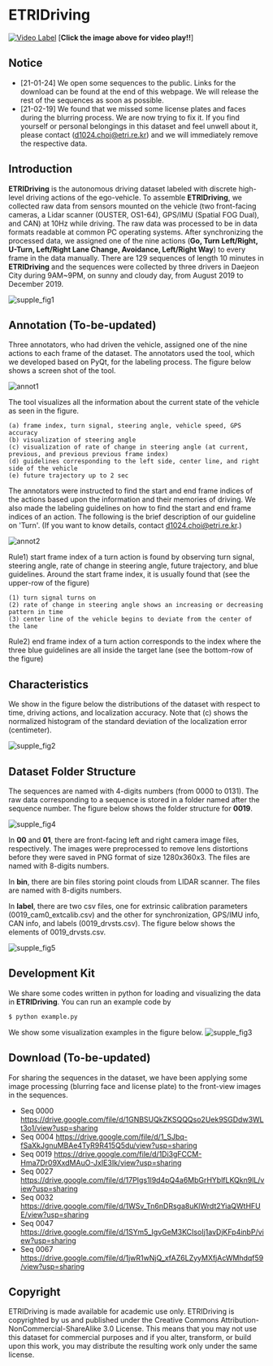 # ETRIDriving

[![Video Label](./images/screen_shot_etridriving.jpg)](https://youtu.be/cYyecNvo1Pg)
[**Click the image above for video play!!**]

## Notice
+ [21-01-24] We open some sequences to the public. Links for the download can be found at the end of this webpage. We will release the rest of the sequences as soon as possible.
+ [21-02-19] We found that we missed some license plates and faces during the blurring process. We are now trying to fix it. If you find yourself or personal belongings in this dataset and feel unwell about it, please contact (d1024.choi@etri.re.kr) and we will immediately remove the respective data.

## Introduction
**ETRIDriving** is the autonomous driving dataset labeled with discrete high-level driving actions of the ego-vehicle. To assemble **ETRIDriving**, we collected raw data from sensors mounted on the vehicle (two front-facing cameras, a Lidar scanner (OUSTER, OS1-64), GPS/IMU (Spatial FOG Dual), and CAN) at 10Hz while driving. The raw data was processed to be in data formats readable at common PC operating systems. After synchronizing the processed data, we assigned one of the nine actions (**Go, Turn Left/Right, U-Turn, Left/Right Lane Change, Avoidance, Left/Right Way**) to every frame in the data manually. There are 129 sequences of length 10 minutes in **ETRIDriving** and the sequences were collected by three drivers in Daejeon City during 9AM~9PM, on sunny and cloudy day, from August 2019 to December 2019.


![supple_fig1](./images/supple_fig1.png)


## Annotation (To-be-updated)
Three annotators, who had driven the vehicle, assigned one of the nine actions to each frame of the dataset. The annotators used the tool, which we developed based on PyQt, for the labeling process. The figure below shows a screen shot of the tool.

![annot1](./images/annot1.png)

The tool visualizes all the information about the current state of the vehicle as seen in the figure. 

    (a) frame index, turn signal, steering angle, vehicle speed, GPS accuracy
    (b) visualization of steering angle 
    (c) visualization of rate of change in steering angle (at current, previous, and previous previous frame index)
    (d) guidelines corresponding to the left side, center line, and right side of the vehicle
    (e) future trajectory up to 2 sec

The annotators were instructed to find the start and end frame indices of the actions based upon the information and their memories of driving. We also made the labeling guidelines on how to find the start and end frame indices of an action. The following is the brief description of our guideline on 'Turn'. (If you want to know details, contact d1024.choi@etri.re.kr.)

![annot2](./images/annot2.png)

Rule1) start frame index of a turn action is found by observing turn signal, steering angle, rate of change in steering angle, future trajectory, and blue guidelines. Around the start frame index, it is usually found that (see the upper-row of the figure)

    (1) turn signal turns on
    (2) rate of change in steering angle shows an increasing or decreasing pattern in time
    (3) center line of the vehicle begins to deviate from the center of the lane

Rule2) end frame index of a turn action corresponds to the index where the three blue guidelines are all inside the target lane (see the bottom-row of the figure)


## Characteristics
We show in the figure below the distributions of the dataset with respect to time, driving actions, and localization accuracy. Note that (c) shows the normalized histogram of the standard deviation of the localization error (centimeter).

![supple_fig2](./images/supple_fig2.png)


## Dataset Folder Structure
The sequences are named with 4-digits numbers (from 0000 to 0131). The raw data corresponding to a sequence is stored in a folder named after the sequence number. The figure below shows the folder structure for **0019**.

![supple_fig4](./images/supple_fig4.png)

In **00** and **01**, there are front-facing left and right camera image files, respectively. The images were preprocessed to remove lens distortions before they were saved in PNG format of size 1280x360x3. The files are named with 8-digits numbers.

In **bin**, there are bin files storing point clouds from LIDAR scanner. The files are named with 8-digits numbers.

In **label**, there are two csv files, one for extrinsic calibration parameters (0019_cam0_extcalib.csv) and the other for synchronization, GPS/IMU info, CAN info, and labels (0019_drvsts.csv). The figure below shows the elements of 0019_drvsts.csv.

![supple_fig5](./images/supple_fig5.png)


## Development Kit
We share some codes written in python for loading and visualizing the data in **ETRIDriving**. You can run an example code by
```sh
$ python example.py
```

We show some visualization examples in the figure below.
![supple_fig3](./images/supple_fig3.png)


## Download (To-be-updated)
For sharing the sequences in the dataset, we have been applying some image processing (blurring face and license plate) to the front-view images in the sequences. 

+ Seq 0000 https://drive.google.com/file/d/1GNBSUQkZKSQQQso2Uek9SGDdw3WLt3o1/view?usp=sharing 
+ Seq 0004 https://drive.google.com/file/d/1_SJbq-fSaXkJgnuMBAe4TyR9R415Q5du/view?usp=sharing
+ Seq 0019 https://drive.google.com/file/d/1Di3gFCCM-Hma7Dr09XxdMAuO-JxIE3Ik/view?usp=sharing
+ Seq 0027 https://drive.google.com/file/d/17PIgs1l9d4pQ4a6MbGrHYblfLKQkn9lL/view?usp=sharing
+ Seq 0032 https://drive.google.com/file/d/1WSv_Tn6nDRsga8uKlWrdt2YiaQWtHFUE/view?usp=sharing
+ Seq 0047 https://drive.google.com/file/d/1SYm5_IgvGeM3KCIsoIj1avDjKFp4inbP/view?usp=sharing
+ Seq 0067 https://drive.google.com/file/d/1jwR1wNjQ_xfAZ6LZyyMXfjAcWMhdqf59/view?usp=sharing

## Copyright
ETRIDriving is made available for academic use only. ETRIDriving is copyrighted by us and published under the Creative Commons Attribution-NonCommercial-ShareAlike 3.0 License. This means that you may not use this dataset for commercial purposes and if you alter, transform, or build upon this work, you may distribute the resulting work only under the same license.
